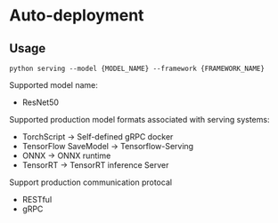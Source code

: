 # Auto-deployment

## Usage

```shell script
python serving --model {MODEL_NAME} --framework {FRAMEWORK_NAME}
```

Supported model name:

- ResNet50

Supported production model formats associated with serving systems:

- TorchScript -> Self-defined gRPC docker
- TensorFlow SaveModel -> Tensorflow-Serving
- ONNX -> ONNX runtime
- TensorRT -> TensorRT inference Server

Support production communication protocal

- RESTful
- gRPC
